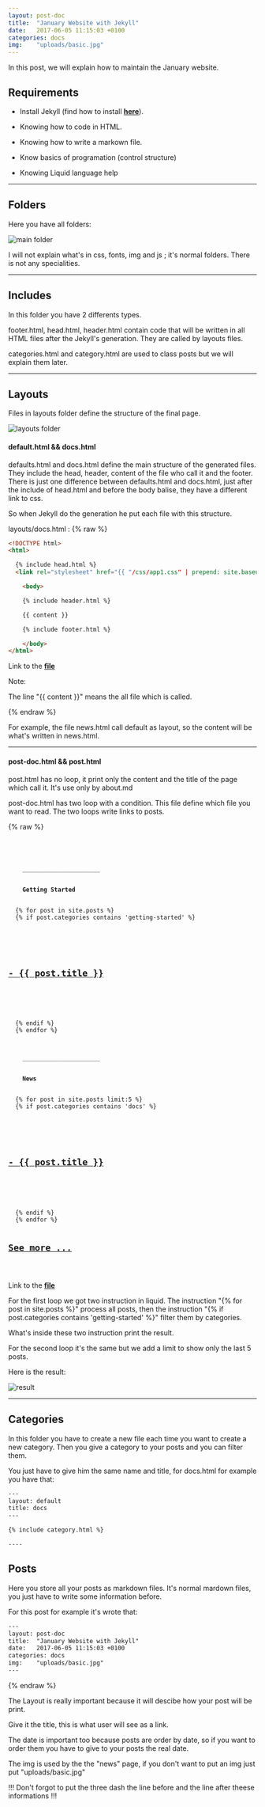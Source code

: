 ```yaml
---
layout: post-doc
title:  "January Website with Jekyll"
date:   2017-06-05 11:15:03 +0100
categories: docs
img:    "uploads/basic.jpg"
---
```


In this post, we will explain how to maintain the January website.

## Requirements

* Install Jekyll (find how to install **[here](https://jekyllrb.com/docs/installation/)**).

* Knowing how to code in HTML.

* Knowing how to write a markown file.

* Know basics of programation (control structure)

* Knowing Liquid language help

----

## Folders

Here you have all folders:

![main folder](https://raw.githubusercontent.com/Jdarroy/Internship/master/blogpost/arborescance.PNG)

I will not explain what's in css, fonts, img and js ; it's normal folders. There is not any specialities.

----

## Includes

In this folder you have 2 differents types.

footer.html, head.html, header.html contain code that will be written in all HTML files after the Jekyll's generation. They are called by layouts files.

categories.html and category.html are used to class posts but we will explain them later.

----

## Layouts

Files in layouts folder define the structure of the final page.

![layouts folder](https://raw.githubusercontent.com/Jdarroy/Internship/master/blogpost/layouts.png)

#### default.html && docs.html

defaults.html and docs.html define the main structure of the generated files. They include the head, header, content of the file who call it and the footer. There is just one difference between defaults.html and docs.html, just after the include of head.html  and before the body balise, they have a different link to css.

So when Jekyll do the generation he put each file with this structure.

layouts/docs.html :
{% raw %}
```HTML
<!DOCTYPE html>
<html>

  {% include head.html %}
  <link rel="stylesheet" href="{{ "/css/app1.css" | prepend: site.baseurl }}">

    <body>

    {% include header.html %}

    {{ content }}

    {% include footer.html %}

    </body>
</html>
```
Link to the **[file](https://github.com/Jdarroy/Jdarroy.github.io/blob/master/_layouts/docs.html)**

Note:


The line "{{ content }}" means the all file which is called.

{% endraw %}

For example, the file news.html call default as layout, so the content will be what's written in news.html.

----

#### post-doc.html && post.html

post.html has no loop, it print only the content and the title of the page which call it. It's use only by about.md

post-doc.html has two loop with a condition. This file define which file you want to read.
The two loops write links to posts.

{% raw %}

<code>
<div class="posts">
  <div class="title">
    ______________________
    <br>
    <b>Getting Started</b>
  </div>
  {% for post in site.posts %}
  {% if post.categories contains 'getting-started' %}
  <div class="post">
    <div class="post-content">
      <h2 class="post-title"><a href="{{ post.url }}"><b>- </b>{{ post.title }}</a></h2>
    </div>
  </div>
  {% endif %}
  {% endfor %}

  <div class="title">
    ______________________
    <br>
    <b>News</b>
  </div>
  {% for post in site.posts limit:5 %}
  {% if post.categories contains 'docs' %}
  <div class="post">
    <div class="post-content">
      <h2 class="post-title"><a href="{{ post.url }}"><b>- </b>{{ post.title }}</a></h2>
    </div>
  </div>
  {% endif %}
  {% endfor %}
  <h2 class="post-title"><a href="{{site.url}}/docs/news/">See more ...</a></h2>
</div>
</code>

Link to the **[file](https://github.com/Jdarroy/Jdarroy.github.io/blob/master/_layouts/post-doc.html)**

For the first loop we got two instruction in liquid.
The instruction "{% for post in site.posts %}" process all posts, then the instruction
"{% if post.categories contains 'getting-started' %}" filter them by categories.

What's inside these two instruction print the result.

For the second loop it's the same but we add a limit to show only the last 5 posts.

Here is the result:

![result](https://raw.githubusercontent.com/Jdarroy/Internship/master/blogpost/showPostDoc1.png)

----

## Categories

In this folder you have to create a new file each time you want to create a new category. Then you give a category to your posts and you can filter them.

You just have to give him the same name and title, for docs.html for example you have that:
```HTML
---
layout: default
title: docs
---

{% include category.html %}

----
```
## Posts

Here you store all your posts as markdown files. It's normal mardown files, you just have to write some information before.

For this post for example it's wrote that:

```HTML
---
layout: post-doc
title:  "January Website with Jekyll"
date:   2017-06-05 11:15:03 +0100
categories: docs
img:    "uploads/basic.jpg"
---
```

{% endraw %}

The Layout is really important because it will descibe how your post will be print.

Give it the title, this is what user will see as a link.

The date is important too because posts are order by date, so if you want to order them you have to give to your posts the real date.

The img is used by the the "news" page, if you don't want to put an img just put "uploads/basic.jpg"

!!! Don't forgot to put the three dash the line before and the line after theese informations !!!
